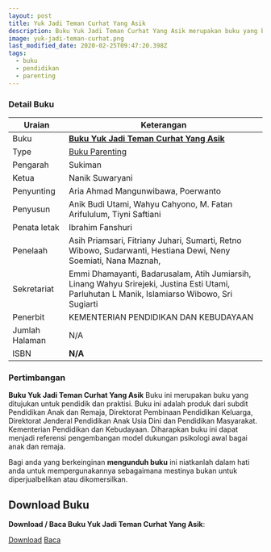 ```yaml
---
layout: post
title: Yuk Jadi Teman Curhat Yang Asik
description: Buku Yuk Jadi Teman Curhat Yang Asik merupakan buku yang bagi pendidik yang dapat dijadikan referensi pengembangan model dukungan psikologi awal bagai anak dan remaja. Download dan Baca buku parenting Yuk Jadi Teman Curhat Yang Asik.
image: yuk-jadi-teman-curhat.png
last_modified_date: 2020-02-25T09:47:20.398Z
tags:
  - buku
  - pendidikan
  - parenting
---
```


### Detail Buku

|Uraian|Keterangan|
| --- | --- |
|Buku|<a href="/bse/buku-yuk-jadi-teman-curhat-yang-asyk" title="Buku Yuk Jadi Teman Curhat Yang Asik"><strong>Buku Yuk Jadi Teman Curhat Yang Asik</strong></a>|
|Type|<a href="/bse/parenting" title="Buku Parenting" target="_blank">Buku Parenting</a>|
|Pengarah|Sukiman|
|Ketua|Nanik Suwaryani|
|Penyunting|Aria Ahmad Mangunwibawa, Poerwanto|
|Penyusun|Anik Budi Utami, Wahyu Cahyono, M. Fatan Arifululum, Tiyni Saftiani|
|Penata letak|Ibrahim Fanshuri|
|Penelaah|Asih Priamsari, Fitriany Juhari, Sumarti, Retno Wibowo, Sudarwanti, Hestiana Dewi, Neny Soemiati, Nana Maznah, |Indra Nurpatria, Anisa Nadia|
|Sekretariat|Emmi Dhamayanti, Badarusalam, Atih Jumiarsih, Linang Wahyu Srirejeki, Justina Esti Utami, Parluhutan L Manik, Islamiarso Wibowo, Sri Sugiarti|
|Penerbit|KEMENTERIAN PENDIDIKAN DAN KEBUDAYAAN|
|Jumlah Halaman|N/A|
|ISBN|<strong>N/A</strong>|

### Pertimbangan
**Buku Yuk Jadi Teman Curhat Yang Asik** Buku ini merupakan buku yang ditujukan untuk pendidik dan praktisi. Buku ini adalah produk dari subdit Pendidikan Anak dan Remaja, Direktorat Pembinaan Pendidikan Keluarga, Direktorat Jenderal Pendidikan Anak Usia Dini dan Pendidikan Masyarakat. Kementerian Pendidikan dan Kebudayaan. Diharapkan buku ini dapat menjadi referensi pengembangan model dukungan psikologi awal bagai anak dan remaja.

Bagi anda yang berkeinginan <b>mengunduh buku</b> ini niatkanlah dalam hati anda untuk mempergunakannya sebagaimana mestinya bukan untuk diperjualbelikan atau dikomersilkan.
  
## Download Buku
**Download / Baca Buku Yuk Jadi Teman Curhat Yang Asik**:
<p class="center"><a class="button download" href="https://docs.google.com/uc?export=download&id=1YFV2ukj1I8lZ4MFRdGQxfUMrxlbYrMz5" rel="nofollow" target="_blank" title="Download Buku Yuk Jadi Teman Curhat Yang Asik">Download</a>
<a class="button demo" href="https://drive.google.com/file/d/1YFV2ukj1I8lZ4MFRdGQxfUMrxlbYrMz5/view" rel="nofollow" target="_blank" title="Baca Buku Yuk Jadi Teman Curhat Yang Asik">Baca</a></p>
